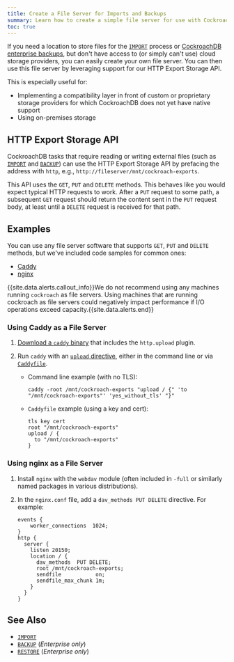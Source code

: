 ```yaml
---
title: Create a File Server for Imports and Backups
summary: Learn how to create a simple file server for use with CockroachDB IMPORT and BACKUP
toc: true
---
```


If you need a location to store files for the [`IMPORT`](import.html) process or [CockroachDB enterprise backups](backup.html), but don't have access to (or simply can't use) cloud storage providers, you can easily create your own file server. You can then use this file server by leveraging support for our HTTP Export Storage API.

This is especially useful for:

- Implementing a compatibility layer in front of custom or proprietary storage providers for which CockroachDB does not yet have native support
- Using on-premises storage


## HTTP Export Storage API

CockroachDB tasks that require reading or writing external files (such as [`IMPORT`](import.html) and [`BACKUP`](backup.html)) can use the HTTP Export Storage API by prefacing the address with `http`, e.g., `http://fileserver/mnt/cockroach-exports`.

This API uses the `GET`, `PUT` and `DELETE` methods. This behaves like you would expect typical HTTP requests to work. After a `PUT` request to some path, a subsequent `GET` request should return the content sent in the `PUT` request body, at least until a `DELETE` request is received for that path.

## Examples

You can use any file server software that supports `GET`, `PUT` and `DELETE` methods, but we've included code samples for common ones:

- [Caddy](#using-caddy-as-a-file-server)
- [nginx](#using-nginx-as-a-file-server)

{{site.data.alerts.callout_info}}We do not recommend using any machines running <code>cockroach</code> as file servers. Using machines that are running cockroach as file servers could negatively impact performance if I/O operations exceed capacity.{{site.data.alerts.end}}

### Using Caddy as a File Server

1. [Download a `caddy` binary](https://caddyserver.com/download) that includes the `http.upload` plugin.

2. Run `caddy` with an [`upload` directive](https://caddyserver.com/docs/http.upload), either in the command line or via [`Caddyfile`](https://caddyserver.com/docs/caddyfile).
    - Command line example (with no TLS):
    		
        ~~~ shell
        caddy -root /mnt/cockroach-exports "upload / {" 'to "/mnt/cockroach-exports"' 'yes_without_tls' "}"
        ~~~
    - `Caddyfile` example (using a key and cert):

        ~~~ shell
        tls key cert
        root "/mnt/cockroach-exports"
        upload / {
          to "/mnt/cockroach-exports"
        }
        ~~~

### Using nginx as a File Server

1. Install `nginx` with the `webdav` module (often included in `-full` or similarly named packages in various distributions). 

2. In the `nginx.conf` file, add a `dav_methods PUT DELETE` directive. For example:

    ~~~ nginx
    events {
        worker_connections  1024;
    }
    http {
      server {
        listen 20150;
        location / {
          dav_methods  PUT DELETE;
          root /mnt/cockroach-exports;
          sendfile           on;
          sendfile_max_chunk 1m;
        }
      }
    }
    ~~~

## See Also

- [`IMPORT`](import.html)
- [`BACKUP`](backup.html) (*Enterprise only*)
- [`RESTORE`](restore.html) (*Enterprise only*)
